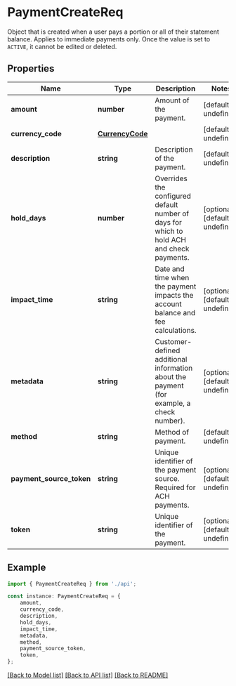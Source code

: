 # PaymentCreateReq

Object that is created when a user pays a portion or all of their statement balance.  Applies to immediate payments only. Once the value is set to `ACTIVE`, it cannot be edited or deleted.

## Properties

Name | Type | Description | Notes
------------ | ------------- | ------------- | -------------
**amount** | **number** | Amount of the payment. | [default to undefined]
**currency_code** | [**CurrencyCode**](CurrencyCode.md) |  | [default to undefined]
**description** | **string** | Description of the payment. | [default to undefined]
**hold_days** | **number** | Overrides the configured default number of days for which to hold ACH and check payments. | [optional] [default to undefined]
**impact_time** | **string** | Date and time when the payment impacts the account balance and fee calculations. | [optional] [default to undefined]
**metadata** | **string** | Customer-defined additional information about the payment (for example, a check number). | [optional] [default to undefined]
**method** | **string** | Method of payment. | [default to undefined]
**payment_source_token** | **string** | Unique identifier of the payment source. Required for ACH payments. | [optional] [default to undefined]
**token** | **string** | Unique identifier of the payment. | [optional] [default to undefined]

## Example

```typescript
import { PaymentCreateReq } from './api';

const instance: PaymentCreateReq = {
    amount,
    currency_code,
    description,
    hold_days,
    impact_time,
    metadata,
    method,
    payment_source_token,
    token,
};
```

[[Back to Model list]](../README.md#documentation-for-models) [[Back to API list]](../README.md#documentation-for-api-endpoints) [[Back to README]](../README.md)
